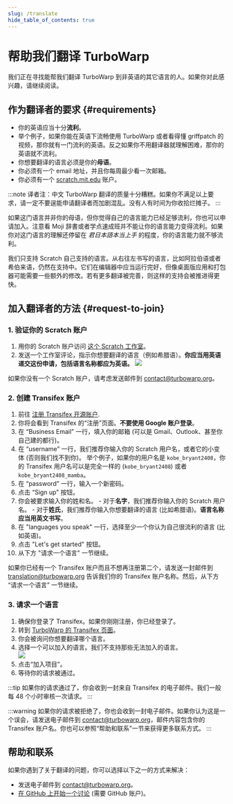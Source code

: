```yaml
---
slug: /translate
hide_table_of_contents: true
---
```


# 帮助我们翻译 TurboWarp

我们正在寻找能帮我们翻译 TurboWarp 到非英语的其它语言的人。如果你对此感兴趣，请继续阅读。

## 作为翻译者的要求 {#requirements}

 - 你的英语应当十分**流利**。
 - 举个例子，如果你能在英语下流畅使用 TurboWarp 或者看得懂 griffpatch 的视频，那你就有一门流利的英语。反之如果你不用翻译器就理解困难，那你的英语就不流利。
 - 你想要翻译的语言必须是你的**母语**。
 - 你必须有一个 email 地址，并且你每周最少看一次邮箱。
 - 你必须有一个 [scratch.mit.edu](https://scratch.mit.edu/) 账户。

:::note
译者注：中文 TurboWarp 翻译的质量十分糟糕。如果你不满足以上要求，请一定不要逞能申请翻译者而加剧混乱。没有人有时间为你收拾烂摊子。
:::

如果这门语言并非你的母语，但你觉得自己的语言能力已经足够流利，你也可以申请加入。注意看 Moji 辞書或者学点速成班并不能让你的语言能力变得流利。如果你对这门语言的理解还停留在 *君日本語本当上手* 的程度，你的语言能力就不够流利。

我们只支持 Scratch 自己支持的语言。从右往左书写的语言，比如阿拉伯语或者希伯来语，仍然在支持中。它们在编辑器中应当运行完好，但像桌面版应用和打包器可能需要一些额外的修改。若有更多翻译被完善，则这样的支持会被推进得更快。

## 加入翻译者的方法 {#request-to-join}

### 1. 验证你的 Scratch 账户

1. 用你的 Scratch 账户访问 [这个 Scratch 工作室](https://scratch.mit.edu/studios/33665222/comments)。
2. 发送一个工作室评论，指示你想要翻译的语言（例如希腊语）。**你应当用英语递交这份申请，包括语言名称都应为英语。**
    ![](./assets/scratch-req-language.png)

如果你没有一个 Scratch 账户，请考虑发送邮件到 contact@turbowarp.org。

### 2. 创建 Transifex 账户

1. 前往 [注册 Transifex 开源账户](https://app.transifex.com/signup/open-source/?join_org=turbowarp&join_project=turbowarp).  
2. 你将会看到 Transifex 的“注册”页面。**不要使用 Google 账户登录**。
3. 在 “Business Email” 一行，填入你的邮箱 (可以是 Gmail、Outlook、甚至你自己建的都行)。
4. 在 “username” 一行，我们推荐你输入你的 Scratch 用户名，或者它的小变体 (否则我们找不到你)。
举个例子，如果你的用户名是 `kobe_bryant2408`，你的 Transifex 用户名可以是完全一样的 (`kobe_bryant2408`) 或者 `kobe_bryant2408_mamba`。
1. 在 “password” 一行，输入一个新密码。
2. 点击 “Sign up” 按钮。
3. 你会被要求输入你的姓和名。
\- 对于**名字**，我们推荐你输入你的 Scratch 用户名。
\- 对于**姓氏**，我们推荐你输入你想要翻译的语言 (比如希腊语)。**语言名称应当用英文书写**。
1. 在 "languages you speak" 一行，选择至少一个你认为自己很流利的语言 (比如英语)。
2. 点击 "Let's get started" 按钮。
3. 从下方 "请求一个语言" 一节继续。

如果你已经有一个 Transifex 账户而且不想再注册第二个，请发送一封邮件到 translation@turbowarp.org 告诉我们你的 Transifex 账户名称。然后，从下方 “请求一个语言” 一节继续。

### 3. 请求一个语言

1. 确保你登录了 Transifex。如果你刚刚注册，你已经登录了。
2. 转到 [TurboWarp 的 Transifex 页面](https://app.transifex.com/join/?o=turbowarp&p=turbowarp&t=opensource)。
3. 你会被询问你想要翻译哪个语言。
4. 选择一个可以加入的语言。我们不支持那些无法加入的语言。  
    ![](./assets/transifex-req-language.png)
5. 点击“加入项目”。
6. 等待你的请求被通过。

:::tip
如果你的请求通过了，你会收到一封来自 Transifex 的电子邮件。我们一般每 48 个小时审核一次请求。
:::

:::warning
如果你的请求被拒绝了，你也会收到一封电子邮件。如果你认为这是一个误会，请发送电子邮件到 contact@turbowarp.org，邮件内容包含你的 Transifex 账户名。你也可以参照“帮助和联系”一节来获得更多联系方式。
:::

## 帮助和联系

如果你遇到了关于翻译的问题，你可以选择以下之一的方式来解决：

 - 发送电子邮件到 contact@turbowarp.org。
 - [在 GitHub 上开始一个讨论](https://github.com/TurboWarp/scratch-gui/discussions) (需要 GitHub 账户)。
